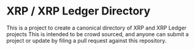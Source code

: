 # XRP / XRP Ledger Directory

This is a project to create a canonical directory of XRP and XRP Ledger projects
This is intended to be crowd sourced, and anyone can submit a project or update
by filing a pull request against this repository.
